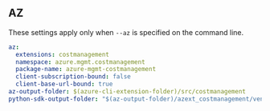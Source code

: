 ## AZ

These settings apply only when `--az` is specified on the command line.

``` yaml $(az)
az:
  extensions: costmanagement
  namespace: azure.mgmt.costmanagement
  package-name: azure-mgmt-costmanagement
  client-subscription-bound: false
  client-base-url-bound: true
az-output-folder: $(azure-cli-extension-folder)/src/costmanagement
python-sdk-output-folder: "$(az-output-folder)/azext_costmanagement/vendored_sdks/costmanagement"
```
